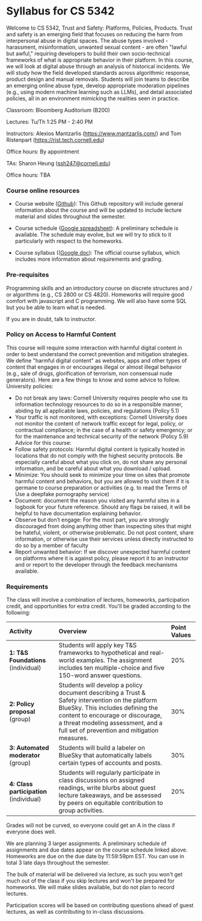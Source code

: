 # Syllabus for CS 5342

Welcome to CS 5342, Trust and Safety: Platforms, Policies, Products.  Trust and
safety is an emerging field that focuses on reducing the harm from interpersonal
abuse in digital spaces.  The abuse types involved - harassment, misinformation,
unwanted sexual content - are often "lawful but awful," requiring developers to
build their own socio-technical frameworks of what is appropriate behavior in
their platform.  In this course, we will look at digital abuse through an
analysis of historical incidents. We will study how the field developed
standards across algorithmic response, product design and manual removals.
Students will join teams to describe an emerging online abuse type, develop
appropriate moderation pipelines (e.g., using modern machine learning such as
LLMs), and detail associated policies, all in an environment mimicking the
realities seen in practice.


Classroom: Bloomberg Auditorium (B200) 

Lectures: Tu/Th 1:25 PM - 2:40 PM

Instructors: Alexios Mantzarlis (https://www.mantzarlis.com/) and Tom Ristenpart (https://rist.tech.cornell.edu)

Office hours: By appointment

TAs: Sharon Heung (ssh247@cornell.edu)

Office hours: TBA


### Course online resources

* Course website ([Github](https://github.com/tomrist/cs5342-fall2025)): This Github repository will include general information about the course and will be updated to include lecture material and slides throughout the semester.

* Course schedule ([Google spreadsheet](https://docs.google.com/spreadsheets/d/1mrZBajxnAd-2T20SQ8vEQPFe_OfJxgf3SHRs_5uJePU/edit?usp=sharing)): A preliminary schedule is available. The schedule may evolve, but we will try to stick to it particularly with respect to the homeworks.

* Course syllabus (([Google doc](https://docs.google.com/document/d/1xMR6BffgcEUlzhJFIipahGYKin4TxQrz-sS5iJycT0Q/edit?usp=sharing)): The official course syllabus, which includes more information about requirements and grading.



### Pre-requisites

Programming skills and an introductory course on discrete structures and / or algorithms (e.g., CS 2800 or CS 4820). 
Homeworks will require good comfort with javascript and C programming. We will
also have some SQL but you be able to learn what is needed. 

If you are in doubt, talk to instructor.


### Policy on Access to Harmful Content

This course will require some interaction with harmful digital content in order
to best understand the correct prevention and mitigation strategies.  We define
"harmful digital content" as websites, apps and other types of content that
engages in or encourages illegal or almost illegal behavior (e.g., sale of drugs,
glorification of terrorism, non consensual nude generators).  Here are a few
things to know and some advice to follow. University policies:
 
* Do not break any laws: Cornell University requires people who use its information technology resources to do so in a responsible manner, abiding by all applicable laws, policies, and regulations (Policy 5.1)
* Your traffic is not monitored, with exceptions: Cornell University does not monitor the content of network traffic except for legal, policy, or contractual compliance; in the case of a health or safety emergency; or for the maintenance and technical security of the network (Policy 5.9)
Advice for this course:
* Follow safety protocols: Harmful digital content is typically hosted in locations
that do not comply with the highest security protocols. Be especially careful about what you click on, do not share any personal information, and be careful about what you download / upload.
* Minimize: You should seek to minimize your time on sites that promote harmful content and behaviors, but you are allowed to visit them if it is germane to course preparation or activities (e.g. to read the Terms of Use a deepfake pornography service)
* Document: document the reason you visited any harmful sites in a logbook for your future reference. Should any flags be raised, it will be helpful to have documentation explaining behavior.
* Observe but don’t engage: For the most part, you are strongly discouraged from doing anything other than inspecting sites that might be hateful, violent, or otherwise problematic. Do not post content, share information, or otherwise use their services unless directly instructed to do so by a member of faculty
* Report unwanted behavior: If we discover unexpected harmful content on platforms where it is against policy, please report it to an instructor and or report to the developer through the feedback mechanisms available.


### Requirements

The class will involve a combination of lectures, homeworks, participation
credit, and opportunities for extra credit. You'll be graded according to the following:

| Activity | Overview | Point Values |
| :--- | :--- | :--- |
| **1: T&S Foundations** (individual) | Students will apply key T&S frameworks to hypothetical and real-world examples. The assignment includes ten multiple-choice and five 150-word answer questions. | 20% |
| **2: Policy proposal** (group) | Students will develop a policy document describing a Trust & Safety intervention on the platform BlueSky. This includes defining the content to encourage or discourage, a threat modeling assessment, and a full set of prevention and mitigation measures. | 30% |
| **3: Automated moderator** (group) | Students will build a labeler on BlueSky that automatically labels certain types of accounts and posts. | 30% |
| **4: Class participation** (individual) | Students will regularly participate in class discussions on assigned readings, write blurbs about guest lecture takeaways, and be assessed by peers on equitable contribution to group activities. | 20% |

Grades will not be curved, so everyone could get an A in the class if
everyone does well. 

We are planning 3 larger assignments. A preliminary schedule of assignments and
due dates appear on the course schedule linked above.  Homeworks are due on the
due date by 11:59:59pm EST. You can use in total 3 late days throughout the
semester. 

The bulk of material will be delivered via lecture, as such you won't get much
out of the class if you skip lectures and won't be prepared for homeworks. We
will make slides available, but do not plan to record lectures.  

Participation scores will be based on contributing questions ahead of guest
lectures, as well as contributing to in-class discussions. 





